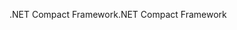<span data-ttu-id="bba28-101">.NET Compact Framework</span><span class="sxs-lookup"><span data-stu-id="bba28-101">.NET Compact Framework</span></span>